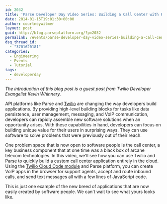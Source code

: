 ```yaml
---
id: 2032
title: 'Parse Developer Day Video Series: Building a Call Center with Parse and Twilio'
date: 2014-01-15T19:01:30+00:00
author: courtneywitmer
layout: post
guid: http://blog.parseplatform.org/?p=2032
permalink: /events/parse-developer-day-video-series-building-a-call-center-with-parse-and-twilio/
dsq_thread_id:
  - "3701620181"
categories:
  - Engineering
  - Events
  - Tutorial
tags:
  - developerday
---
```

_The introduction of this blog post is a guest post from Twilio Developer Evangelist Kevin Whinnery._

API platforms like Parse and <a href="https://www.twilio.com/" target="_blank">Twilio</a> are changing the way developers build applications. By providing high-level building blocks for tasks like data persistence, user management, messaging, and VoIP communication, developers can rapidly assemble new software solutions when an opportunity arises. With these capabilities in hand, developers can focus on building unique value for their users in surprising ways. They can use software to solve problems that were previously out of their reach.

One problem space that is now open to software people is the call center, a key business component that at one time was a black box of arcane telecom technologies. In this video, we'll see how you can use Twilio and Parse to quickly build a custom call center application entirely in the cloud. Using the <a href="https://www.parse.com/docs/cloud_modules_guide#twilio" target="_blank">Twilio Cloud Code module</a> and Parse platform, you can create VoIP apps in the browser for support agents, accept and route inbound calls, and send text messages all with a few lines of JavaScript code.

This is just one example of the new breed of applications that are now easily created by software people. We can't wait to see what yours looks like.